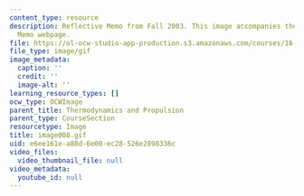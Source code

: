 ```yaml
---
content_type: resource
description: Reflective Memo from Fall 2003. This image accompanies the Reflective
  Memo webpage.
file: https://ol-ocw-studio-app-production.s3.amazonaws.com/courses/16-01-unified-engineering-i-ii-iii-iv-fall-2005-spring-2006/e6ee161ea88d6e00ec28526e2898336c_image008.gif
file_type: image/gif
image_metadata:
  caption: ''
  credit: ''
  image-alt: ''
learning_resource_types: []
ocw_type: OCWImage
parent_title: Thermodynamics and Propulsion
parent_type: CourseSection
resourcetype: Image
title: image008.gif
uid: e6ee161e-a88d-6e00-ec28-526e2898336c
video_files:
  video_thumbnail_file: null
video_metadata:
  youtube_id: null
---
```

